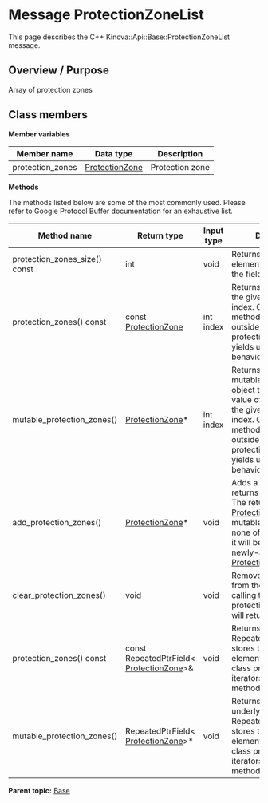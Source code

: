 # Message ProtectionZoneList

This page describes the C++ Kinova::Api::Base::ProtectionZoneList message.

## Overview / Purpose

Array of protection zones

## Class members

 **Member variables** 

|Member name|Data type|Description|
|-----------|---------|-----------|
|protection\_zones| [ProtectionZone](msg_Base_ProtectionZone.md#)|Protection zone|

 **Methods** 

The methods listed below are some of the most commonly used. Please refer to Google Protocol Buffer documentation for an exhaustive list.

|Method name|Return type|Input type|Description|
|-----------|-----------|----------|-----------|
|protection\_zones\_size\(\) const|int|void|Returns the number of elements currently in the field.|
|protection\_zones\(\) const|const [ProtectionZone](msg_Base_ProtectionZone.md#)|int index|Returns the element at the given zero-based index. Calling this method with index outside of \[0, protection\_zones\_size\(\)\) yields undefined behavior.|
|mutable\_protection\_zones\(\)| [ProtectionZone](msg_Base_ProtectionZone.md#)\*|int index|Returns a pointer to the mutable [ProtectionZone](msg_Base_ProtectionZone.md#) object that stores the value of the element at the given zero-based index. Calling this method with index outside of \[0, protection\_zones\_size\(\)\) yields undefined behavior.|
|add\_protection\_zones\(\)| [ProtectionZone](msg_Base_ProtectionZone.md#)\*|void|Adds a new element and returns a pointer to it. The returned [ProtectionZone](msg_Base_ProtectionZone.md#) is mutable and will have none of its fields set \(i.e. it will be identical to a newly-allocated [ProtectionZone](msg_Base_ProtectionZone.md#)\).|
|clear\_protection\_zones\(\)|void|void|Removes all elements from the field. After calling this, protection\_zones\_size\(\) will return zero.|
|protection\_zones\(\) const|const RepeatedPtrField< [ProtectionZone](msg_Base_ProtectionZone.md#)\>&|void|Returns the underlying RepeatedPtrField that stores the field's elements. This container class provides STL-like iterators and other methods.|
|mutable\_protection\_zones\(\)|RepeatedPtrField< [ProtectionZone](msg_Base_ProtectionZone.md#)\>\*|void|Returns a pointer to the underlying mutable RepeatedPtrField that stores the field's elements. This container class provides STL-like iterators and other methods.|

**Parent topic:** [Base](../references/summary_Base.md)

